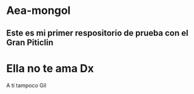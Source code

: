 # Aea-mongol
## Este es mi primer respositorio de prueba con el Gran Piticlin
# Ella no te ama Dx
A ti tampoco Gil
